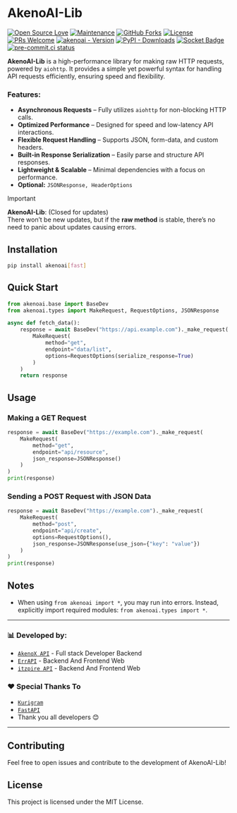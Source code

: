 # AkenoAI-Lib
[![Open Source Love](https://badges.frapsoft.com/os/v2/open-source.png?v=103)](https://github.com/TeamKillerX/akenoai-lib)
[![Maintenance](https://img.shields.io/badge/Maintained%3F-Yes-green)](https://github.com/TeamKillerX/akenoai-lib/graphs/commit-activity)
[![GitHub Forks](https://img.shields.io/github/forks/TeamKillerX/akenoai-lib?&logo=github)](https://github.com/TeamKillerX/akenoai-lib)
[![License](https://img.shields.io/badge/License-GPL-pink)](https://github.com/TeamKillerX/akenoai-lib/blob/main/LICENSE)
[![PRs Welcome](https://img.shields.io/badge/PRs-welcome-brightgreen.svg)](https://makeapullrequest.com)
[![akenoai - Version](https://img.shields.io/pypi/v/akenoai?style=round)](https://pypi.org/project/akenoai)
[![PyPI - Downloads](https://img.shields.io/pypi/dm/akenoai?label=DOWNLOADS&style=round)](https://pypi.org/project/akenoai)
[![Socket Badge](https://socket.dev/api/badge/pypi/package/akenoai/1.7.2?artifact_id=tar-gz)](https://socket.dev/pypi/package/akenoai/overview/1.7.2/tar-gz)
[![pre-commit.ci status](https://results.pre-commit.ci/badge/github/TeamKillerX/akenoai-lib/main.svg)](https://results.pre-commit.ci/latest/github/TeamKillerX/akenoai-lib/main)

**AkenoAI-Lib** is a high-performance library for making raw HTTP requests, powered by `aiohttp`. It provides a simple yet powerful syntax for handling API requests efficiently, ensuring speed and flexibility.

### Features:
- **Asynchronous Requests** – Fully utilizes `aiohttp` for non-blocking HTTP calls.
- **Optimized Performance** – Designed for speed and low-latency API interactions.
- **Flexible Request Handling** – Supports JSON, form-data, and custom headers.
- **Built-in Response Serialization** – Easily parse and structure API responses.
- **Lightweight & Scalable** – Minimal dependencies with a focus on performance.
- **Optional:** `JSONResponse, HeaderOptions`

> [!IMPORTANT]
> **AkenoAI-Lib**: (Closed for updates)  
There won’t be new updates, but if the **raw method** is stable, there’s no need to panic about updates causing errors.

## Installation

```bash
pip install akenoai[fast]
```

## Quick Start

```python
from akenoai.base import BaseDev
from akenoai.types import MakeRequest, RequestOptions, JSONResponse

async def fetch_data():
    response = await BaseDev("https://api.example.com")._make_request(
        MakeRequest(
            method="get",
            endpoint="data/list",
            options=RequestOptions(serialize_response=True)
        )
    )
    return response
```

## Usage

### Making a GET Request

```python
response = await BaseDev("https://example.com")._make_request(
    MakeRequest(
        method="get",
        endpoint="api/resource",
        json_response=JSONResponse()
    )
)
print(response)
```

### Sending a POST Request with JSON Data

```python
response = await BaseDev("https://example.com")._make_request(
    MakeRequest(
        method="post",
        endpoint="api/create",
        options=RequestOptions(),
        json_response=JSONResponse(use_json={"key": "value"})
    )
)
print(response)
```

## Notes
- When using `from akenoai import *`, you may run into errors. Instead, explicitly import required modules: `from akenoai.types import *`.
---
### 📊 Developed by:
- [`AkenoX API`](https://t.me/xpushz) - Full stack Developer Backend
- [`ErrAPI`](https://t.me/Chakszzz) - Backend And Frontend Web
- [`itzpire API`](https://itzpire.com) - Backend And Frontend Web

### ❤️ Special Thanks To
- [`Kurigram`](https://github.com/KurimuzonAkuma/pyrogram)
- [`FastAPI`](https://github.com/fastapi/fastapi)
- Thank you all developers 😊
---
## Contributing
Feel free to open issues and contribute to the development of AkenoAI-Lib!

## License
This project is licensed under the MIT License.
